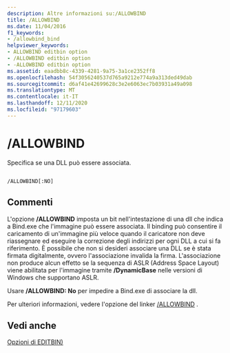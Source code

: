 ```yaml
---
description: Altre informazioni su:/ALLOWBIND
title: /ALLOWBIND
ms.date: 11/04/2016
f1_keywords:
- /allowbind_bind
helpviewer_keywords:
- ALLOWBIND editbin option
- /ALLOWBIND editbin option
- -ALLOWBIND editbin option
ms.assetid: eaadbb8c-4339-4281-9a75-3a1ce2352ff8
ms.openlocfilehash: 54f3056240537d765a9212e774a9a313ded49dab
ms.sourcegitcommit: d6af41e42699628c3e2e6063ec7b03931a49a098
ms.translationtype: MT
ms.contentlocale: it-IT
ms.lasthandoff: 12/11/2020
ms.locfileid: "97179603"
---
```

# <a name="allowbind"></a>/ALLOWBIND

Specifica se una DLL può essere associata.

```

/ALLOWBIND[:NO]
```

## <a name="remarks"></a>Commenti

L'opzione **/ALLOWBIND** imposta un bit nell'intestazione di una dll che indica a Bind.exe che l'immagine può essere associata. Il binding può consentire il caricamento di un'immagine più veloce quando il caricatore non deve riassegnare ed eseguire la correzione degli indirizzi per ogni DLL a cui si fa riferimento. È possibile che non si desideri associare una DLL se è stata firmata digitalmente, ovvero l'associazione invalida la firma. L'associazione non produce alcun effetto se la sequenza di ASLR (Address Space Layout) viene abilitata per l'immagine tramite **/DynamicBase** nelle versioni di Windows che supportano ASLR.

Usare **/ALLOWBIND: No** per impedire a Bind.exe di associare la dll.

Per ulteriori informazioni, vedere l'opzione del linker [/ALLOWBIND](allowbind-prevent-dll-binding.md) .

## <a name="see-also"></a>Vedi anche

[Opzioni di EDITBIN)](editbin-options.md)
